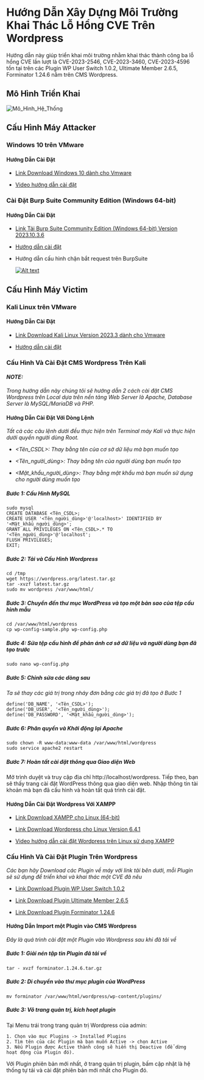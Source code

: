 # Hướng Dẫn Xây Dựng Môi Trường Khai Thác Lỗ Hổng CVE Trên Wordpress

Hướng dẫn này giúp triển khai môi trường nhằm khai thác thành công ba lỗ hổng CVE lần lượt là CVE-2023-2546, CVE-2023-3460, CVE-2023-4596 tồn tại trên các Plugin WP User Switch 1.0.2, Ultimate Member 2.6.5, Forminator 1.24.6 nằm trên CMS Wordpress.

## Mô Hình Triển Khai

![Mô_Hình_Hệ_Thống](https://github.com/LUUANHDUC/KhaiThacLoHongPhanMem/assets/125422094/36dae73a-ceba-4e2a-8e51-977307209b97)
## Cấu Hình Máy Attacker

### Windows 10 trên VMware

  #### Hướng Dẫn Cài Đặt

* [Link Download Windows 10 dành cho Vmware](https:/developer.microsoft.com/en-us/wind/downloads/virtual-machines/)

* [Video hướng dẫn cài đặt](https://www.youtube.com/watch?v=v0Af4UIFg_8)
### Cài Đặt Burp Suite Community Edition (Windows 64-bit)

  #### Hướng Dẫn Cài Đặt

- [Link Tải Burp Suite Community Edition (Windows 64-bit) Version 2023.10.3.6](https://portswigger.net/burp/communitydownload)

- [Hướng dẫn cài đặt](https://portswigger.net/burp/documentation/desktop/getting-started/download-and-install)

- Hướng dẫn cấu hình chặn bắt request trên BurpSuite

  [![Alt text](https://img.youtube.com/vi/-ozGijESmTY/0.jpg)]([https://www.youtube.com/watch?v=YOUR_VIDEO_ID](https://www.youtube.com/watch?v=-ozGijESmTY&list=PLaoi7ADVdlKf9DnFJvCUB2yDg07Cunz07))

## Cấu Hình Máy Victim

### Kali Linux trên VMware

  #### Hướng Dẫn Cài Đặt

* [Link Download Kali Linux Version 2023.3 dành cho Vmware](https://www.kali.org/get-kali/#kali-installer-images)

* [Hướng dẫn cài đặt](https://www.kali.org/docs/virtualization/install-vmware-guest-vm/)
### Cấu Hình Và Cài Đặt CMS Wordpress Trên Kali
#### _NOTE:_ 
  _Trong hướng dẫn này chúng tôi sẽ hướng dẫn 2 cách cài đặt CMS Wordpress trên Local dựa trên nền tảng Web Server là Apache, Database Server là MySQL/MariaDB và PHP._

#### Hướng Dẫn Cài Đặt Với Dòng Lệnh  
  _Tất cả các câu lệnh dưới đều thực hiện trên Terminal máy Kali và thực hiện dưới quyền người dùng Root._
  
  * _<Tên_CSDL>: Thay bằng tên của cơ sở dữ liệu mà bạn muốn tạo_

  * _<Tên_người_dùng>: Thay bằng tên của người dùng bạn muốn tạo_
  
  * _<Mật_khẩu_người_dùng>: Thay bằng mật khẩu mà bạn muốn sử dụng cho người dùng muốn tạo_

  ##### Bước 1: Cấu Hình MySQL
    sudo mysql
    CREATE DATABASE <Tên_CSDL>;
    CREATE USER '<Tên_người_dùng>'@'localhost>' IDENTIFIED BY '<Mật_khẩu_người_dùng>';
    GRANT ALL PRIVILEGES ON <Tên_CSDL>.* TO '<Tên_người_dùng>'@'localhost';
    FLUSH PRIVILEGES;
    EXIT;
    
  ##### Bước 2: Tải và Cấu Hình Wordpress
    cd /tmp
    wget https://wordpress.org/latest.tar.gz
    tar -xvzf latest.tar.gz
    sudo mv wordpress /var/www/html/

  ##### Bước 3: Chuyển đến thư mục WordPress và tạo một bản sao của tệp cấu hình mẫu
    cd /var/www/html/wordpress
    cp wp-config-sample.php wp-config.php

  ##### Bước 4: Sửa tệp cấu hình để phản ánh cơ sở dữ liệu và người dùng bạn đã tạo trước
    sudo nano wp-config.php

  ##### Bước 5: Chỉnh sửa các dòng sau
  _Ta sẽ thay các giá trị trong nháy đơn bằng các giá trị đã tạo ở Bước 1_
  
    define('DB_NAME', '<Tên_CSDL>');
    define('DB_USER', '<Tên_người_dùng>');
    define('DB_PASSWORD', '<Mật_khẩu_người_dùng>');

  ##### Bước 6: Phân quyền và Khởi động lại Apache
    sudo chown -R www-data:www-data /var/www/html/wordpress
    sudo service apache2 restart
    
  ##### Bước 7: Hoàn tất cài đặt thông qua Giao diện Web

Mở trình duyệt và truy cập địa chỉ http://localhost/wordpress. Tiếp
theo, bạn sẽ thấy trang cài đặt WordPress thông qua giao diện web. Nhập thông
tin tài khoản mà bạn đã cấu hình và hoàn tất quá trình cài đặt.

#### Hướng Dẫn Cài Đặt Wordpress Với XAMPP

* [Link Download XAMPP cho Linux (64-bit) ](https://www.apachefriends.org/download.html)

* [Link Download Wordpress cho Linux Version 6.4.1](https://wordpress.org/download/)

* [Video hướng dẫn cài đặt Wordpress trên Linux sử dụng XAMPP](https://www.youtube.com/watch?v=N_xNkYv3SWc)

### Cấu Hình Và Cài Đặt Plugin Trên Wordpress
_Các bạn hãy Download các Plugin về máy với link tải bên dưới, mỗi Plugin sẽ sử dụng để triển khai và khai thác một CVE đã nêu_

* [Link Download Plugin WP User Switch 1.0.2](https://downloads.wordpress.org/plugin/wp-user-switch.1.0.2.zip)

* [Link Download Plugin Ultimate Member 2.6.5](https://downloads.wordpress.org/plugin/ultimate-member.2.6.5.zip)

* [Link Download Plugin Forminator 1.24.6](https://downloads.wordpress.org/plugin/forminator.1.24.6.zip)

#### Hướng Dẫn Import một Plugin vào CMS Wordpress
_Đây là quá trình cài đặt một Plugin vào Wordpress sau khi đã tải về_

 ##### Bước 1: Giải nén tập tin Plugin đã tải về
    tar - xvzf forminator.1.24.6.tar.gz
    
  ##### Bước 2: Di chuyển vào thư mục plugin của WordPress
    mv forminator /var/www/html/wordpress/wp-content/plugins/

  ##### Bước 3: Vô trang quản trị, kích hoạt plugin
  
  Tại Menu trái trong trang quản trị Wordpress của admin:
  
    1. Chọn vào mục Plugins -> Installed Plugins 
    2. Tìm tên của các Plugin mà bạn muốn Active -> chọn Active
    3. Nếu Plugin được Active thành công sẽ hiển thị Deactive (để dừng hoạt động của Plugin đó).

Với Plugin phiên bản mới nhất, ở trang quản trị plugin, bấm cập nhật là hệ thống tự tải và cài đặt phiên bản mới nhất cho Plugin đó.
 
